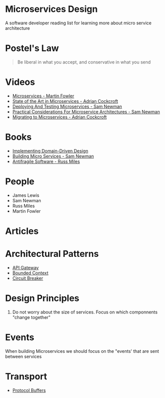 # Microservices Design

A software developer reading list for learning more about micro service architecture

# Postel's Law

> Be liberal in what you accept, and conservative in what you send

# Videos

* [Microservices - Martin Fowler](https://www.youtube.com/watch?v=wgdBVIX9ifA)
* [State of the Art in Microservices - Adrian Cockcroft](https://www.youtube.com/watch?v=nMTaS07i3jk)
* [Deploying And Testing Microservices - Sam Newman](https://www.youtube.com/watch?v=FotoHYyY8Bo)
* [Practical Considerations For Microservice Architectures - Sam Newman](https://www.youtube.com/watch?v=5NOaUK74Jt4)
* [Migrating to Microservices - Adrian Cockcroft](http://www.infoq.com/presentations/migration-cloud-native)
# Books

* [Implementing Domain-Driven Design](http://www.amazon.co.uk/Implementing-Domain-Driven-Design-Vaughn-Vernon/dp/0321834577)
* [Building Micro Services - Sam Newman](http://www.amazon.co.uk/Building-Microservices-Sam-Newman/dp/1491950358)
* [Antifragile Software - Russ Miles](https://leanpub.com/antifragilesoftware)

# People

* James Lewis
* Sam Newman
* Russ Miles
* Martin Fowler

# Articles

# Architectural Patterns

* [API Gateway](http://microservices.io/patterns/apigateway.html)
* [Bounded Context](http://martinfowler.com/bliki/BoundedContext.html)
* [Circuit Breaker](http://martinfowler.com/bliki/CircuitBreaker.html)

# Design Principles

1. Do not worry about the size of services. Focus on which componnents "change together"

# Events

When building Microservices we should focus on the "events' that are sent between services

# Transport 

* [Protocol Buffers](https://github.com/google/protobuf/)
